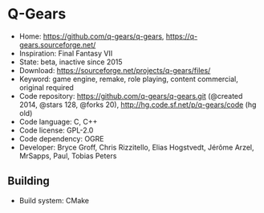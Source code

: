# Q-Gears

- Home: https://github.com/q-gears/q-gears, https://q-gears.sourceforge.net/
- Inspiration: Final Fantasy VII
- State: beta, inactive since 2015
- Download: https://sourceforge.net/projects/q-gears/files/
- Keyword: game engine, remake, role playing, content commercial, original required
- Code repository: https://github.com/q-gears/q-gears.git (@created 2014, @stars 128, @forks 20), http://hg.code.sf.net/p/q-gears/code (hg old)
- Code language: C, C++
- Code license: GPL-2.0
- Code dependency: OGRE
- Developer: Bryce Groff, Chris Rizzitello, Elias Hogstvedt, Jérôme Arzel, MrSapps, Paul, Tobias Peters

## Building

- Build system: CMake
